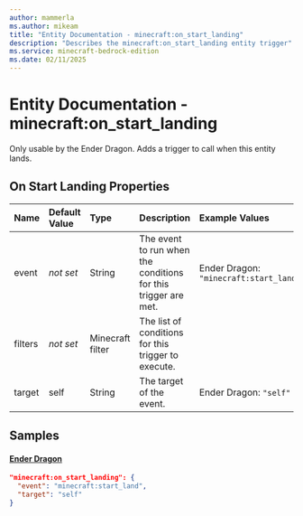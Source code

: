 ```yaml
---
author: mammerla
ms.author: mikeam
title: "Entity Documentation - minecraft:on_start_landing"
description: "Describes the minecraft:on_start_landing entity trigger"
ms.service: minecraft-bedrock-edition
ms.date: 02/11/2025 
---
```


# Entity Documentation - minecraft:on_start_landing

Only usable by the Ender Dragon. Adds a trigger to call when this entity lands.


## On Start Landing Properties

|Name       |Default Value |Type |Description |Example Values |
|:----------|:-------------|:----|:-----------|:------------- |
| event | *not set* | String | The event to run when the conditions for this trigger are met. | Ender Dragon: `"minecraft:start_land"` | 
| filters | *not set* | Minecraft filter | The list of conditions for this trigger to execute. |  | 
| target | self | String | The target of the event. | Ender Dragon: `"self"` | 

## Samples

#### [Ender Dragon](https://github.com/Mojang/bedrock-samples/tree/preview/behavior_pack/entities/ender_dragon.json)


```json
"minecraft:on_start_landing": {
  "event": "minecraft:start_land",
  "target": "self"
}
```
